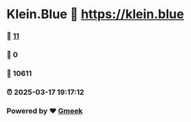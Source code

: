 # Klein.Blue :link: https://klein.blue 
### :page_facing_up: [11](https://klein.blue/tag.html) 
### :speech_balloon: 0 
### :hibiscus: 10611 
### :alarm_clock: 2025-03-17 19:17:12 
### Powered by :heart: [Gmeek](https://github.com/Meekdai/Gmeek)
